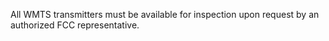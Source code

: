 All WMTS transmitters must be available for inspection upon request by an authorized FCC representative.

